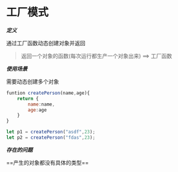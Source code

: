 # 工厂模式

***定义***

通过工厂函数动态创建对象并返回

> 返回一个对象的函数(每次运行都生产一个对象出来) ==> 工厂函数


***使用场景***

需要动态创建多个对象

```js
funtion createPerson(name,age){
	return {
		name:name,
		age:age
	}
}

let p1 = createPerson("asdf",23);
let p2 = createPerson("fdas",23);
```


***存在的问题***

==产生的对象都没有具体的类型==